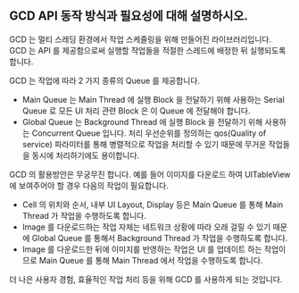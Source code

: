 ## GCD API 동작 방식과 필요성에 대해 설명하시오.

GCD 는 멀티 스레딩 환경에서 작업 스케줄링을 위해 만들어진 라이브러리입니다. GCD 는 API 를 제공함으로써 실행할 작업들을 적절한 스레드에 배정한 뒤 실행되도록 합니다.

GCD 는 작업에 따라 2 가지 종류의 Queue 를 제공합니다.

* Main Queue 는 Main Thread 에 실행 Block 을 전달하기 위해 사용하는 Serial Queue 로 모든 UI 처리 관련 Block 은 이 Queue 에 전달해야 합니다.
* Global Queue 는 Background Thread 에 실행 Block 을 전달하기 위해 사용하는 Concurrent Queue 입니다. 처리 우선순위를 정의하는 qos(Quality of service) 파라미터를 통해 병렬적으로 작업을 처리할 수 있기 때문에 무거운 작업들을 동시에 처리하기에도 용이합니다.

GCD 의 활용방안은 무궁무진 합니다. 예를 들어 이미지를 다운로드 하여 UITableView 에 보여주어야 할 경우 다음의 작업이 필요합니다.
* Cell 의 위치와 순서, 내부 UI Layout, Display 등은 Main Queue 를 통해 Main Thread 가 작업을 수행하도록 합니다.
* Image 를 다운로드하는 작업 자체는 네트워크 상황에 따라 오래 걸릴 수 있기 때문에 Global Queue 를 통해서 Background Thread 가 작업을 수행하도록 합니다.
* Image 를 다운로드한 뒤에 이미지를 반영하는 작업은 UI 를 업데이트 하는 작업이므로 Main Queue 를 통해 Main Thread 에서 작업을 수행하도록 합니다.

더 나은 사용자 경험, 효율적인 작업 처리 등을 위해 GCD 를 사용하게 되는 것입니다.